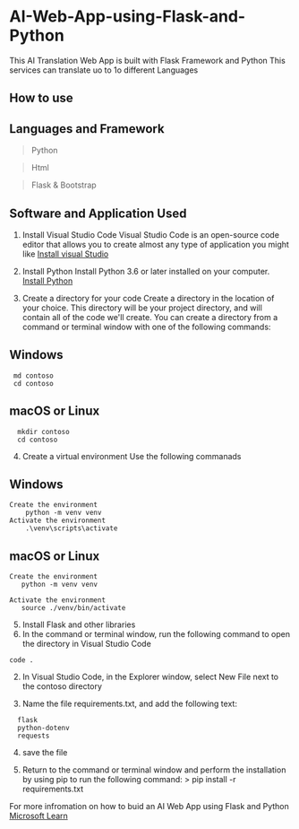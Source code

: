# AI-Web-App-using-Flask-and-Python
This AI Translation Web App is built with Flask Framework and Python
This services can translate uo to 1o different Languages

## How to use

## Languages and Framework
> Python

> Html

> Flask & Bootstrap



## Software and Application Used
1. Install Visual Studio Code
Visual Studio Code is an open-source code editor that allows you to create almost any type of application you might like
[Install visual Studio](https://code.visualstudio.com)

2. Install Python
 Install Python 3.6 or later installed on your computer.
 [Install Python](https://learn.microsoft.com/en-us/training/modules/python-install-vscode/3-exercise-install-python3)

3. Create a directory for your code
  Create a directory in the location of your choice. This directory will be your project directory, and will contain all of the code we'll create. You can create a directory from a command or terminal window with one of the following commands:
  ## Windows
 ```
  md contoso
  cd contoso
```

  ## macOS or Linux
 ```  
   mkdir contoso
   cd contoso
```
4. Create a virtual environment
   Use the following commanads
  ## Windows
```
Create the environment
    python -m venv venv
Activate the environment
    .\venv\scripts\activate
```

  ## macOS or Linux
```
Create the environment
   python -m venv venv

Activate the environment
   source ./venv/bin/activate
 ```

5. Install Flask and other libraries
  1. In the command or terminal window, run the following command to open the directory in Visual Studio Code
  ``` 
  code .
  ```
  2. In Visual Studio Code, in the Explorer window, select New File next to the contoso directory

  3. Name the file requirements.txt, and add the following text:
  ```
    flask
    python-dotenv
    requests
 ```
   4. save the file

   5. Return to the command or terminal window and perform the installation by using pip to run the following command:
     > pip install -r requirements.txt  

     
     
For more infromation on how to buid an AI Web App using Flask and Python
[Microsoft Learn](https://learn.microsoft.com/en-us/training/modules/python-flask-build-ai-web-app/?wt.mc_id=studentamb_85181) 
